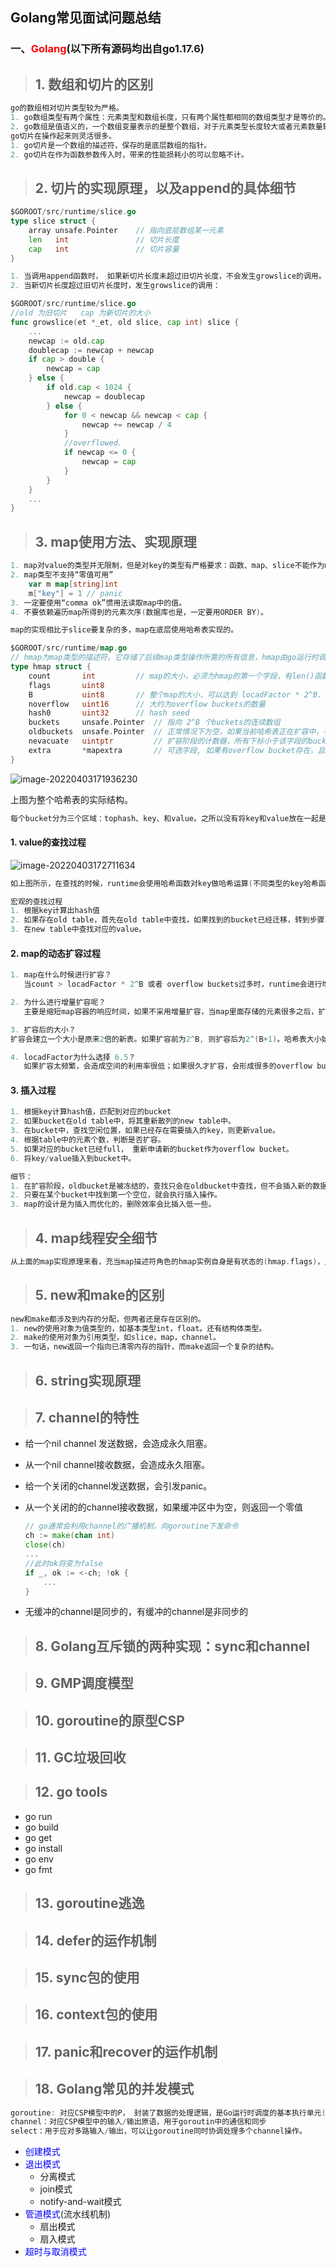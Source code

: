 ## Golang常见面试问题总结

### 一、<font color='red'>Golang</font>(以下所有源码均出自go1.17.6)



> ## 1. 数组和切片的区别

```go
go的数组相对切片类型较为严格。
1. go数组类型有两个属性：元素类型和数组长度，只有两个属性都相同的数组类型才是等价的。
2. go数组是值语义的，一个数组变量表示的是整个数组，对于元素类型长度较大或者元素数量较多的数组，如果直接以数组类型参数传递到函数中会有不小的性能损耗。
go切片在操作起来则灵活很多。
1. go切片是一个数组的描述符，保存的是底层数组的指针。
2. go切片在作为函数参数传入时，带来的性能损耗小的可以忽略不计。
```



> ## 2. 切片的实现原理，以及append的具体细节

```go
$GOROOT/src/runtime/slice.go
type slice struct {
    array unsafe.Pointer 	// 指向底层数组某一元素
    len   int 				// 切片长度
    cap   int				// 切片容量
}
```

```go
1. 当调用append函数时， 如果新切片长度未超过旧切片长度，不会发生growslice的调用。
2. 当新切片长度超过旧切片长度时，发生growslice的调用：

$GOROOT/src/runtime/slice.go
//old 为旧切片   cap 为新切片的大小
func growslice(et *_et, old slice, cap int) slice {
    ...
    newcap := old.cap
    doublecap := newcap + newcap
    if cap > double {
        newcap = cap
    } else {
        if old.cap < 1024 {
            newcap = doublecap
        } else {
            for 0 < newcap && newcap < cap {
                newcap += newcap / 4
            }
            //overflowed.
            if newcap <= 0 {
                newcap = cap
            }
        }
    }
    ...
}
```



> ## 3. map使用方法、实现原理

```go
1. map对value的类型并无限制，但是对key的类型有严格要求：函数、map、slice不能作为map的key类型。
2. map类型不支持“零值可用”
	var m map[string]int
	m["key"] = 1 // panic
3. 一定要使用“comma ok”惯用法读取map中的值。
4. 不要依赖遍历map所得到的元素次序(数据库也是，一定要用ORDER BY)。
```



```go
map的实现相比于slice要复杂的多，map在底层使用哈希表实现的。

$GOROOT/src/runtime/map.go
// hmap为map类型的描述符，它存储了后续map类型操作所需的所有信息，hmap由go运行时调用。
type hmap struct {
    count		int			// map的大小，必须为hmap的第一个字段，有len()函数使用
    flags		uint8
    B			uint8		// 整个map的大小，可以达到 locadFactor * 2^B. 目前loadFactor的大小为6.5 loadFactorNum/loadFactorDen(13/2)
    noverflow	uint16		// 大约为overflow buckets的数量
    hash0		uint32		// hash seed
    buckets		unsafe.Pointer	// 指向 2^B 个buckets的连续数组
    oldbuckets	unsafe.Pointer	// 正常情况下为空，如果当前哈希表正在扩容中，不为空。并且大小是buckets的1/2.
    nevacuate	uintptr			// 扩容阶段的计数器，所有下标小于该字段的bucket都已完成数据排空和迁移操作
    extra		*mapextra		// 可选字段, 如果有overflow bucket存在，且key，value都因不包含指针而被内联的情况下，该字段存储所有指向overflow 									 bucket的指针，保证overflow bucket是始终可用的(不被垃圾回收掉)
}
```



![image-20220403171936230](images/image-20220403171936230.png)

上图为整个哈希表的实际结构。

```go
每个bucket分为三个区域：tophash、key、和value。之所以没有将key和value放在一起是go的设计者考虑到了内存对齐，这样可以避免不必要的浪费(算法上的复杂性换来了空间上的节省，会有一半左右的空间节省率)。
```

#### 1. value的查找过程

![image-20220403172711634](images/image-20220403172711634.png)

```go
如上图所示，在查找的时候，runtime会使用哈希函数对key做哈希运算(不同类型的key哈希函数不同)得到hashcode。hashcode的低位区会匹配到对应的bucket，hashcode的高位区用于匹配tophash。具体过程为先比较hashcode的高位区域bucket的tophsash[i]是否相等，如果相等则再比较bucket的第i个key与所要查找的key是否相等，如果相等，则返回第i个value；如果不相等，则在overflow buckets中按照上述步骤继续查找。

宏观的查找过程
1. 根据key计算出hash值
2. 如果存在old table，首先在old table中查找，如果找到的bucket已经迁移，转到步骤3，否则，返回value。
3. 在new table中查找对应的value。
```

#### 2. map的动态扩容过程

```go
1. map在什么时候进行扩容？
   当count > locadFactor * 2^B 或者 overflow buckets过多时，runtime会进行增量扩容。

2. 为什么进行增量扩容呢？
   主要是缩短map容器的响应时间，如果不采用增量扩容，当map里面存储的元素很多之后，扩容时系统会卡住，导致较长一段时间内无法响应请求。

3. 扩容后的大小？
扩容会建立一个大小是原来2倍的新表。如果扩容前为2^B, 则扩容后为2^(B+1)。哈希表大小始终为2的指数倍，可以简化运算，避免了取余操作。

4. locadFactor为什么选择 6.5？
   如果扩容太频繁，会造成空间的利用率很低；如果很久才扩容，会形成很多的overflow buckets，降低查找的效率。6.5为go作者测试之后，选择的一个平衡值。
```

#### 3. 插入过程

```go
1. 根据key计算hash值，匹配到对应的bucket
2. 如果bucket在old table中，将其重新散列的new table中。
3. 在bucket中，查找空闲位置，如果已经存在需要插入的key，则更新value。
4. 根据table中的元素个数，判断是否扩容。
5. 如果对应的bucket已经full， 重新申请新的bucket作为overflow bucket。
6. 将key/value插入到bucket中。

细节：
1. 在扩容阶段，oldbucket是被冻结的，查找只会在oldbucket中查找，但不会插入新的数据。
2. 只要在某个bucket中找到第一个空位，就会执行插入操作。
3. map的设计是为插入而优化的，删除效率会比插入低一些。
```



> ## 4. map线程安全细节

```go
从上面的map实现原理来看，充当map描述符角色的hmap实例自身是有状态的(hmap.flags)，且对状态的读写是没有并发保护的，因此map实例并不是并发写安全的，不支持并发读写。如果仅仅是并发读，是没有问题的。
```



> ## 5. new和make的区别

```go
new和make都涉及到内存的分配，但两者还是存在区别的。
1. new的使用对象为值类型的，如基本类型int，float。还有结构体类型。
2. make的使用对象为引用类型，如slice，map，channel。
3. 一句话，new返回一个指向已清零内存的指针，而make返回一个复杂的结构。
```



> ## 6. string实现原理

> ## 7. channel的特性

* 给一个nil channel 发送数据，会造成永久阻塞。

* 从一个nil channel接收数据，会造成永久阻塞。

* 给一个关闭的channel发送数据，会引发panic。

* 从一个关闭的的channel接收数据，如果缓冲区中为空，则返回一个零值

  ```go
  // go通常会利用channel的广播机制，向goroutine下发命令
  ch := make(chan int)
  close(ch)
  ...
  //此时ok将变为false
  if _, ok := <-ch; !ok {
      ...
  }
  ```

* 无缓冲的channel是同步的，有缓冲的channel是非同步的

> ## 8. Golang互斥锁的两种实现：sync和channel

> ## 9. GMP调度模型

> ## 10. goroutine的原型CSP

> ## 11. GC垃圾回收

> ## 12. go tools

* go run
* go build
* go get
* go install
* go env
* go fmt

> ## 13. goroutine逃逸

> ## 14. defer的运作机制

> ## 15. sync包的使用

> ## 16. context包的使用

> ## 17. panic和recover的运作机制

> ## 18. Golang常见的并发模式

```go
goroutine: 对应CSP模型中的P， 封装了数据的处理逻辑，是Go运行时调度的基本执行单元(操作系统的基本调度单元是thread)
channel：对应CSP模型中的输入/输出原语，用于goroutin中的通信和同步
select：用于应对多路输入/输出，可以让goroutine同时协调处理多个channel操作。
```

* <font color='blue'>创建模式</font>
* <font color='blue'>退出模式</font>
  * 分离模式
  * join模式
  * notify-and-wait模式
* <font color='blue'>管道模式</font>(流水线机制)
  * 扇出模式
  * 扇入模式
* <font color='blue'>超时与取消模式</font>